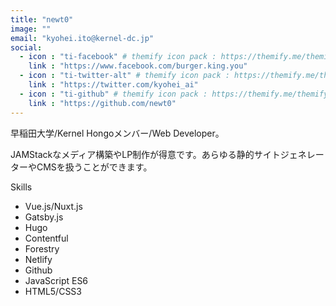 ```yaml
---
title: "newt0"
image: ""
email: "kyohei.ito@kernel-dc.jp"
social:
  - icon : "ti-facebook" # themify icon pack : https://themify.me/themify-icons
    link : "https://www.facebook.com/burger.king.you"
  - icon : "ti-twitter-alt" # themify icon pack : https://themify.me/themify-icons
    link : "https://twitter.com/kyohei_ai"
  - icon : "ti-github" # themify icon pack : https://themify.me/themify-icons
    link : "https://github.com/newt0"
---
```


早稲田大学/Kernel Hongoメンバー/Web Developer。

JAMStackなメディア構築やLP制作が得意です。あらゆる静的サイトジェネレーターやCMSを扱うことができます。

Skills
- Vue.js/Nuxt.js
- Gatsby.js
- Hugo
- Contentful
- Forestry
- Netlify
- Github
- JavaScript ES6
- HTML5/CSS3
